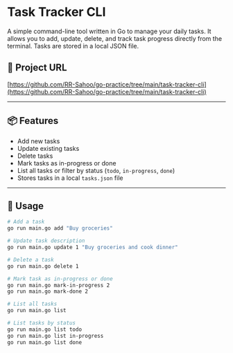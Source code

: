 # Task Tracker CLI

A simple command-line tool written in Go to manage your daily tasks. It allows you to add, update, delete, and track task progress directly from the terminal. Tasks are stored in a local JSON file.

## 🔗 Project URL

[https://github.com/RR-Sahoo/go-practice/tree/main/task-tracker-cli](https://github.com/RR-Sahoo/go-practice/tree/main/task-tracker-cli)

---

## 📦 Features

- Add new tasks
- Update existing tasks
- Delete tasks
- Mark tasks as in-progress or done
- List all tasks or filter by status (`todo`, `in-progress`, `done`)
- Stores tasks in a local `tasks.json` file

---

## 🚀 Usage

```bash
# Add a task
go run main.go add "Buy groceries"

# Update task description
go run main.go update 1 "Buy groceries and cook dinner"

# Delete a task
go run main.go delete 1

# Mark task as in-progress or done
go run main.go mark-in-progress 2
go run main.go mark-done 2

# List all tasks
go run main.go list

# List tasks by status
go run main.go list todo
go run main.go list in-progress
go run main.go list done
```
